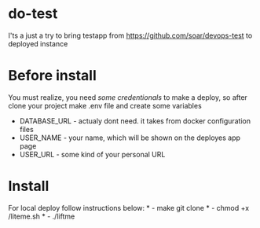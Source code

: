 # do-test
I'ts a just a try to bring testapp from https://github.com/soar/devops-test to deployed instance

# Before install
You must realize, you need *some credentionals* to make a deploy, so after clone your project make .env file and create some variables

* DATABASE_URL - actualy dont need. it takes from docker configuration files
* USER_NAME - your name, which will be shown on the deployes app page
* USER_URL - some kind of your personal URL

# Install
For local deploy follow instructions below:
    * - make git clone <thisrepo>
    * - chmod +x /liteme.sh
    * - ./liftme
  
  
